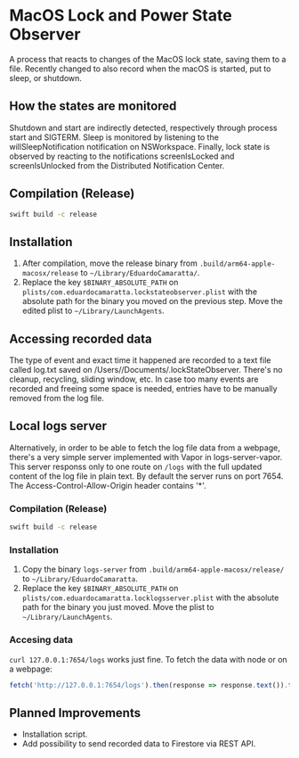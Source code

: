 # MacOS Lock and Power State Observer

A process that reacts to changes of the MacOS lock state, saving them to a file. Recently changed to also record when the macOS is started, put to sleep, or shutdown.

## How the states are monitored

Shutdown and start are indirectly detected, respectively through process start and SIGTERM. Sleep is monitored by listening to the willSleepNotification notification on NSWorkspace. Finally, lock state is observed by reacting to the notifications screenIsLocked and screenIsUnlocked from the Distributed Notification Center.

## Compilation (Release)

```bash
swift build -c release
```

## Installation

1. After compilation, move the release binary from `.build/arm64-apple-macosx/release` to `~/Library/EduardoCamaratta/`.
2. Replace the key `$BINARY_ABSOLUTE_PATH` on `plists/com.eduardocamaratta.lockstateobserver.plist` with the absolute path for the binary you moved on the previous step. Move the edited plist to `~/Library/LaunchAgents`.

## Accessing recorded data

The type of event and exact time it happened are recorded to a text file called log.txt saved on /Users/<user>/Documents/.lockStateObserver. There's no cleanup, recycling, sliding window, etc. In case too many events are recorded and freeing some space is needed, entries have to be manually removed from the log file.

## Local logs server

Alternatively, in order to be able to fetch the log file data from a webpage, there's a very simple server implemented with Vapor in logs-server-vapor. This server responss only to one route on `/logs` with the full updated content of the log file in plain text. By default the server runs on port 7654. The Access-Control-Allow-Origin header contains '*'.

### Compilation (Release)

```bash
swift build -c release
```

### Installation

1. Copy the binary `logs-server` from `.build/arm64-apple-macosx/release/` to `~/Library/EduardoCamaratta`.
2. Replace the key `$BINARY_ABSOLUTE_PATH` on `plists/com.eduardocamaratta.locklogsserver.plist` with the absolute path for the binary you just moved. Move the plist to `~/Library/LaunchAgents`.

### Accesing data

`curl 127.0.0.1:7654/logs` works just fine. To fetch the data with node or on a webpage:

```javascript
fetch('http://127.0.0.1:7654/logs').then(response => response.text()).then(t => console.log(t))
```

## Planned Improvements

* Installation script.
* Add possibility to send recorded data to Firestore via REST API.